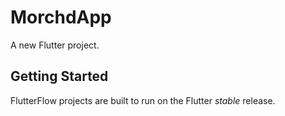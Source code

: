 # MorchdApp

A new Flutter project.

## Getting Started

FlutterFlow projects are built to run on the Flutter _stable_ release.

